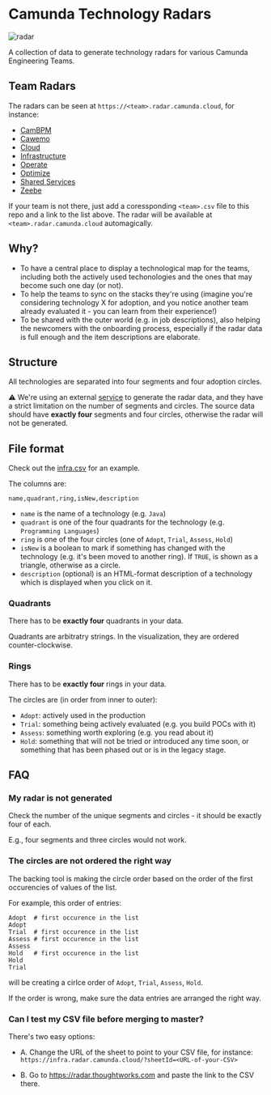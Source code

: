 # Camunda Technology Radars

![radar](https://insights-images.thoughtworks.com/Build20Your20Own20Technology20Radar20Article01_6e6c10a7f14a74a69d7308f3d77af5ce.png)

A collection of data to generate technology radars for various Camunda Engineering Teams.

## Team Radars

The radars can be seen at `https://<team>.radar.camunda.cloud`, for instance:

- [CamBPM](https://cambpm.radar.camunda.cloud)
- [Cawemo](https://cawemo.radar.camunda.cloud)
- [Cloud](https://cloud.radar.camunda.cloud)
- [Infrastructure](https://infra.radar.camunda.cloud)
- [Operate](https://operate.radar.camunda.cloud)
- [Optimize](https://optimize.radar.camunda.cloud)
- [Shared Services](https://shared.radar.camunda.cloud)
- [Zeebe](https://zeebe.radar.camunda.cloud)

If your team is not there, just add a coressponding `<team>.csv` file to this repo and a link to the list above.
The radar will be available at `<team>.radar.camunda.cloud` automagically.

## Why?

- To have a central place to display a technological map for the teams, including both the actively used techonologies and the ones that may become such one day (or not).
- To help the teams to sync on the stacks they're using (imagine you're considering technology X for adoption, and you notice another team already evaluated it - you can learn from their experience!)
- To be shared with the outer world (e.g. in job descriptions), also helping the newcomers with the onboarding process, especially if the radar data is full enough and the item descriptions are elaborate.

## Structure

All technologies are separated into four segments and four adoption circles.

⚠️ We're using an external [service](https://radar.thoughtworks.com) to generate the radar data, and they have a strict limitation on the number of segments and circles. The source data should have **exactly four** segments and four circles, otherwise the radar will not be generated.

## File format

Check out the [infra.csv](infra.csv) for an example.

The columns are:
```csv
name,quadrant,ring,isNew,description
```

- `name` is the name of a technology (e.g. `Java`)
- `quadrant` is one of the four quadrants for the technology (e.g. `Programming Languages`)
- `ring` is one of the four circles (one of `Adopt`, `Trial`, `Assess`, `Hold`)
- `isNew` is a boolean to mark if something has changed with the technology (e.g. it's been moved to another ring). If `TRUE`, is shown as a triangle, otherwise as a circle.
- `description` (optional) is an HTML-format description of a technology which is displayed when you click on it.

### Quadrants

There has to be **exactly four** quadrants in your data.

Quadrants are arbitratry strings. In the visualization, they are ordered counter-clockwise.

### Rings

There has to be **exactly four** rings in your data.


The circles are (in order from inner to outer):
- `Adopt`: actively used in the production
- `Trial`: something being actively evaluated (e.g. you build POCs with it)
- `Assess`: something worth exploring (e.g. you read about it)
- `Hold`: something that will not be tried or introduced any time soon, or something that has been phased out or is in the legacy stage.

## FAQ

### My radar is not generated

Check the number of the unique segments and circles - it should be exactly four of each.

E.g., four segments and three circles would not work. 

### The circles are not ordered the right way

The backing tool is making the circle order based on the order of the first occurencies of values of the list.

For example, this order of entries:
```
Adopt  # first occurence in the list
Adopt
Trial  # first occurence in the list
Assess # first occurence in the list
Assess
Hold   # first occurence in the list
Hold
Trial
```

will be creating a cirlce order of `Adopt`, `Trial`, `Assess`, `Hold`.

If the order is wrong, make sure the data entries are arranged the right way.

### Can I test my CSV file before merging to master?

There's two easy options:

- A. Change the URL of the sheet to point to your CSV file, for instance:
`https://infra.radar.camunda.cloud/?sheetId=<URL-of-your-CSV>`

- B. Go to https://radar.thoughtworks.com and paste the link to the CSV there.
